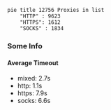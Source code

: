 
```mermaid
pie title 12756 Proxies in list
    "HTTP" : 9623
    "HTTPS": 1612
    "SOCKS" : 1834
```

### Some Info
#### Average Timeout

- mixed: 2.7s
- http: 1.1s
- https: 7.9s
- socks: 6.6s